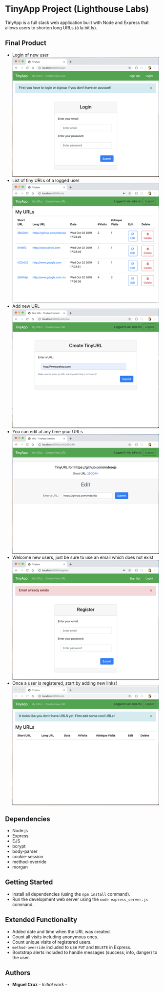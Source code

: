# TinyApp Project (Lighthouse Labs)

TinyApp is a full stack web application built with Node and Express that allows users to shorten long URLs (à la bit.ly).

## Final Product
- Login of new user
!["Login a user"](https://raw.githubusercontent.com/jomicm/tinyapp/master/docs/login.png)
- List of tiny URLs of a logged user
!["List of URLs"](https://raw.githubusercontent.com/jomicm/tinyapp/master/docs/urls-list-extended.png)
- Add new URL
!["Add new URL"](https://raw.githubusercontent.com/jomicm/tinyapp/master/docs/new-url.png)
- You can edit at any time your URLs
!["Edit a URL"](https://raw.githubusercontent.com/jomicm/tinyapp/master/docs/edit-url.png)
- Welcome new users, just be sure to use an email which does not exist
!["Register new users"](https://raw.githubusercontent.com/jomicm/tinyapp/master/docs/register-error.png)
- Once a user is registered, start by adding new links!
!["Add new URLs"](https://raw.githubusercontent.com/jomicm/tinyapp/master/docs/urls-empty.png)

## Dependencies

- Node.js
- Express
- EJS
- bcrypt
- body-parser
- cookie-session
- method-override
- morgan

## Getting Started

- Install all dependencies (using the `npm install` command).
- Run the development web server using the `node express_server.js` command.

## Extended Functionality

- Added date and time when the URL was created.
- Count all visits including anonymous ones.
- Count unique visits of registered users.
- `method-override` included to use `PUT` and `DELETE` in Express.
- Bootstrap alerts included to handle messages (success, info, danger) to the user.


## Authors

* **Miguel Cruz** - *Initial work* -